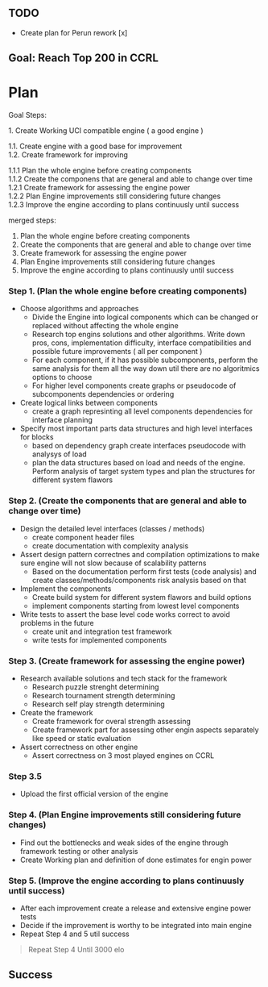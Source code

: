 ## TODO
 - Create plan for Perun rework [x]


Goal: Reach Top 200 in CCRL
----

# Plan

Goal Steps:

1\. Create Working UCI compatible engine ( a good engine )

1.1. Create engine with a good base for improvement \
1.2. Create framework for improving

1.1.1 Plan the whole engine before creating components \
1.1.2 Create the componens that are general and able to change over time \
1.2.1 Create framework for assessing the engine power \
1.2.2 Plan Engine improvements still considering future changes \
1.2.3 Improve the engine according to plans continuusly until success

merged steps:
1. Plan the whole engine before creating components
2. Create the components that are general and able to change over time
3. Create framework for assessing the engine power
4. Plan Engine improvements still considering future changes
5. Improve the engine according to plans continuusly until success

### Step 1. (Plan the whole engine before creating components)
 - Choose algorithms and approaches
   - Divide the Engine into logical components which can be changed or replaced without affecting the whole engine
   - Research top engins solutions and other algorithms. Write down pros, cons, implementation difficulty, interface compatibilities and possible future improvements ( all per component )
   - For each component, if it has possible subcomponents, perform the same analysis for them all the way down util there are no algoritmics options to choose
   - For higher level components create graphs or pseudocode of subcomponents dependencies or ordering
 - Create logical links between components
   - create a graph represinting all level components dependencies for interface planning
 - Specify most important parts data structures and high level interfaces for blocks
   - based on dependency graph create interfaces pseudocode with analysys of load
   - plan the data structures based on load and needs of the engine. Perform analysis of target system types and plan the structures for different system flawors

### Step 2. (Create the components that are general and able to change over time)
 - Design the detailed level interfaces (classes / methods)
   - create component header files
   - create documentation with complexity analysis
 - Assert design pattern correctnes and compilation optimizations to make sure engine will not slow because of scalability patterns
   - Based on the documentation perform first tests (code analysis) and create classes/methods/components risk analysis based on that
 - Implement the components
   - Create build system for different system flawors and build options
   - implement components starting from lowest level components
 - Write tests to assert the base level code works correct to avoid problems in the future
   - create unit and integration test framework
   - write tests for implemented components

### Step 3. (Create framework for assessing the engine power)
 - Research available solutions and tech stack for the framework
   - Research puzzle strenght determining
   - Research tournament strength determining
   - Research self play strength determining
 - Create the framework
   - Create framework for overal strength assessing
   - Create framework part for assessing other engin aspects separately like speed or static evaluation
 - Assert correctness on other engine
   - Assert correctness on 3 most played engines on CCRL

### Step 3.5
 - Upload the first official version of the engine

### Step 4. (Plan Engine improvements still considering future changes)
 - Find out the bottlenecks and weak sides of the engine through framework testing or other analysis
 - Create Working plan and definition of done estimates for engin power

### Step 5. (Improve the engine according to plans continuusly until success)
 - After each improvement create a release and extensive engine power tests
 - Decide if the improvement is worthy to be integrated into main engine
 - Repeat Step 4 and 5 util success

> Repeat Step 4 Until 3000 elo

## Success